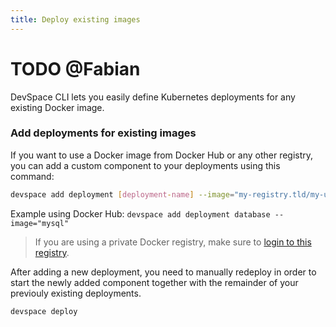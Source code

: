 ```yaml
---
title: Deploy existing images
---
```


# TODO @Fabian

DevSpace CLI lets you easily define Kubernetes deployments for any existing Docker image.

### Add deployments for existing images
If you want to use a Docker image from Docker Hub or any other registry, you can add a custom component to your deployments using this command:
```bash
devspace add deployment [deployment-name] --image="my-registry.tld/my-username/image"
```
Example using Docker Hub: `devspace add deployment database --image="mysql"`

> If you are using a private Docker registry, make sure to [login to this registry](/docs/image-building/authentication).

After adding a new deployment, you need to manually redeploy in order to start the newly added component together with the remainder of your previouly existing deployments.
```bash
devspace deploy
```
